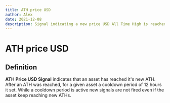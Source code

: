 ```yaml
---
title: ATH price USD
author: Alex
date: 2021-12-08
description: Signal indicating a new price USD All Time High is reached.
---
```

# ATH price USD

## Definition

**ATH Price USD Signal** indicates that an asset has reached it's new ATH. After an ATH was reached, for a given asset a cooldown period of 12 hours it set. While a cooldown period is active new signals are not fired even if the asset keep reaching new ATHs.